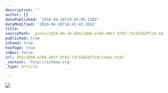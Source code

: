 ```yaml
---
description: ''
author: []
datePublished: '2016-04-16T19:05:05.230Z'
dateModified: '2016-04-16T18:41:42.365Z'
title: ''
sourcePath: _posts/2016-04-16-6b5c18b6-e7b6-401f-8f02-73c5545dffc9.md
published: true
inFeed: true
hasPage: true
inNav: false
url: 6b5c18b6-e7b6-401f-8f02-73c5545dffc9/index.html
_context: 'http://schema.org'
_type: Article

---
```

![](https://the-grid-user-content.s3-us-west-2.amazonaws.com/a67d235a-236d-4e77-99f5-72822d13a5ea.png)